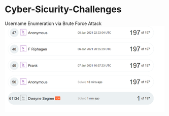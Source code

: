 # Cyber-Sicurity-Challenges
Username Enumeration via Brute Force Attack 
<img src='image.png' alt='image showing completiion of assignment'>


